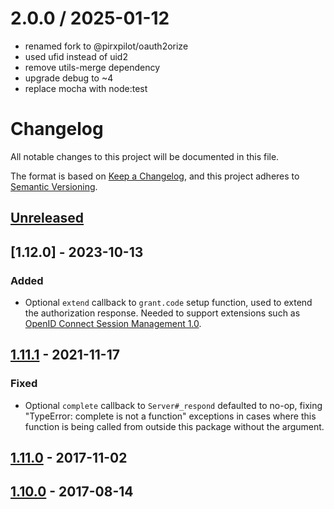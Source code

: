
2.0.0 / 2025-01-12
==================

 * renamed fork to @pirxpilot/oauth2orize
 * used ufid instead of uid2
 * remove utils-merge dependency
 * upgrade debug to ~4
 * replace mocha with node:test

# Changelog
All notable changes to this project will be documented in this file.

The format is based on [Keep a Changelog](https://keepachangelog.com/en/1.0.0/),
and this project adheres to [Semantic Versioning](https://semver.org/spec/v2.0.0.html).

## [Unreleased]

## [1.12.0] - 2023-10-13
### Added
- Optional `extend` callback to `grant.code` setup function, used to extend the
authorization response.  Needed to support extensions such as [OpenID Connect
Session Management 1.0](https://openid.net/specs/openid-connect-session-1_0.html).

## [1.11.1] - 2021-11-17
### Fixed
- Optional `complete` callback to `Server#_respond` defaulted to no-op, fixing
"TypeError: complete is not a function" exceptions in cases where this function
is being called from outside this package without the argument.

## [1.11.0] - 2017-11-02

## [1.10.0] - 2017-08-14

[Unreleased]: https://github.com/jaredhanson/oauth2orize/compare/v1.12.0...HEAD
[1.11.1]: https://github.com/jaredhanson/oauth2orize/compare/v1.11.1...v1.12.0
[1.11.1]: https://github.com/jaredhanson/oauth2orize/compare/v1.11.0...v1.11.1
[1.11.0]: https://github.com/jaredhanson/oauth2orize/compare/v1.10.0...v1.11.0
[1.10.0]: https://github.com/jaredhanson/oauth2orize/compare/v1.9.0...v1.10.0
